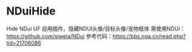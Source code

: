 # NDuiHide
Hide NDui UF
自用插件，隐藏NDUI头像/目标头像/宠物框体
需使用NDUi：https://github.com/siweia/NDui
参考代码：https://bbs.nga.cn/read.php?tid=21706086
